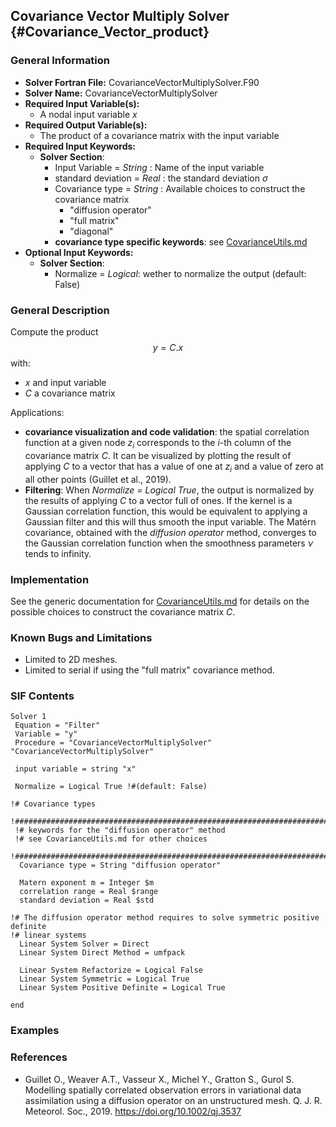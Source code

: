 ## Covariance Vector Multiply Solver {#Covariance_Vector_product}

### General Information
- **Solver Fortran File:** CovarianceVectorMultiplySolver.F90
- **Solver Name:** CovarianceVectorMultiplySolver
- **Required Input Variable(s):**
  - A nodal input variable $x$
- **Required Output Variable(s):**
  - The product of a covariance matrix with the input variable
- **Required Input Keywords:**
  - **Solver Section**:
    - Input Variable  = *String* : Name of the input variable
    - standard deviation = *Real* : the standard deviation $\sigma$
    - Covariance type = *String*  : Available choices to construct the covariance matrix
      - "diffusion operator"
      - "full matrix"
      - "diagonal"
    - **covariance type specific keywords**: see [CovarianceUtils.md](CovarianceUtils.md)
- **Optional Input Keywords:**
    - **Solver Section**:
      - Normalize = *Logical*: wether to normalize the output (default: False)


### General Description

Compute the product $$y=C.x$$
with:   
- $x$ and input variable   
- $C$ a covariance matrix   

Applications:  
- **covariance visualization and code validation**: the spatial correlation function at a given node $z_i$ corresponds to the $i$-th column of the covariance matrix $C$. It can be visualized by plotting the result of applying $C$ to a vector that has a value of one at $z_i$ and a value of zero at all other points (Guillet et al., 2019).  
- **Filtering**: When *Normalize = Logical True*, the output is normalized by the results of applying $C$ to a vector full of ones. If the kernel is a Gaussian correlation function, this would be equivalent to applying a Gaussian filter and this will thus smooth the input variable. The Matérn covariance, obtained with the *diffusion operator* method, converges to the Gaussian correlation function when the smoothness parameters $\nu$ tends to infinity.

### Implementation

See the generic documentation for [CovarianceUtils.md](CovarianceUtils.md) for details on the possible choices to construct the covariance matrix $C$.


### Known Bugs and Limitations

- Limited to 2D meshes.   
- Limited to serial if using the "full matrix" covariance method.   


### SIF Contents

```
Solver 1
 Equation = "Filter"
 Variable = "y"
 Procedure = "CovarianceVectorMultiplySolver" "CovarianceVectorMultiplySolver"

 input variable = string "x"

 Normalize = Logical True !#(default: False)

!# Covariance types
 !############################################################################
 !# keywords for the "diffusion operator" method
 !# see CovarianceUtils.md for other choices
 !############################################################################
  Covariance type = String "diffusion operator"

  Matern exponent m = Integer $m
  correlation range = Real $range
  standard deviation = Real $std

!# The diffusion operator method requires to solve symmetric positive definite
!# linear systems
  Linear System Solver = Direct
  Linear System Direct Method = umfpack

  Linear System Refactorize = Logical False
  Linear System Symmetric = Logical True
  Linear System Positive Definite = Logical True

end
```

### Examples


### References

- Guillet O., Weaver A.T., Vasseur X., Michel Y., Gratton S., Gurol S. Modelling spatially correlated observation errors in variational data assimilation using a diffusion operator on an unstructured mesh. Q. J. R. Meteorol. Soc., 2019. https://doi.org/10.1002/qj.3537
